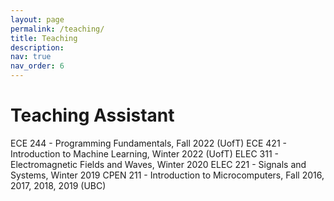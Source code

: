 ```yaml
---
layout: page
permalink: /teaching/
title: Teaching
description:
nav: true
nav_order: 6
---
```


# Teaching Assistant

ECE 244 - Programming Fundamentals, Fall 2022 (UofT)
ECE 421 - Introduction to Machine Learning, Winter 2022 (UofT)
ELEC 311 - Electromagnetic Fields and Waves, Winter 2020 
ELEC 221 - Signals and Systems, Winter 2019 
CPEN 211 - Introduction to Microcomputers, Fall 2016, 2017, 2018, 2019 (UBC)